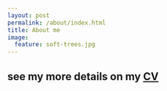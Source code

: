 ```yaml
---
layout: post
permalink: /about/index.html
title: About me
image:
  feature: soft-trees.jpg
---
```


## see my more details on my [CV](http://poemcao.github.io/about/cv.pdf)